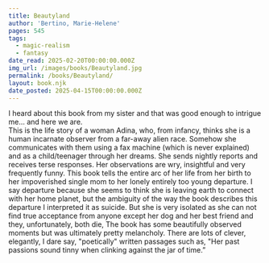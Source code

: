 ```yaml
---
title: Beautyland
author: 'Bertino, Marie-Helene'
pages: 545
tags:
  - magic-realism
  - fantasy
date_read: 2025-02-20T00:00:00.000Z
img_url: /images/books/Beautyland.jpg
permalink: /books/Beautyland/
layout: book.njk
date_posted: 2025-04-15T00:00:00.000Z
---
```

I heard about this book from my sister and that was good enough to intrigue me... and here we are.  
This is the life story of a woman Adina, who, from infancy,
thinks she is a human incarnate observer from a far-away alien race.  Somehow she communicates with them using a fax machine (which
is never explained) and as a child/teenager through her dreams. She sends nightly reports and receives terse responses.  Her observations are wry, insightful and very
frequently funny.  This book tells the entire arc of her life from her birth to her impoverished single mom to her lonely
entirely too young departure.  I say departure because she seems to think she is leaving earth to connect with her home
planet, but the ambiguity of the way the book describes this departure I interpreted it as suicide.
But she is very isolated as she can not find true acceptance from anyone except her dog and her best friend and they, unfortunately, both die,
The book has some beautifully observed moments but was ultimately pretty melancholy.  There are lots of clever, elegantly, I dare say, "poetically" written passages such as, "Her past passions sound tinny when clinking against the jar of time.”
